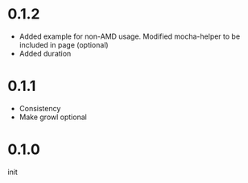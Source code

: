 # 0.1.2
* Added example for non-AMD usage. Modified mocha-helper to be included in page (optional)
* Added duration

# 0.1.1

* Consistency
* Make growl optional

# 0.1.0

init